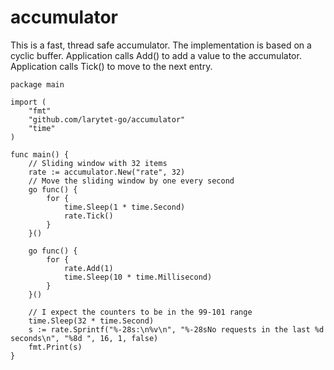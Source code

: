 # accumulator

This is a fast, thread safe accumulator. The implementation is based on a cyclic buffer. 
Application calls Add() to add a value to the accumulator. Application calls Tick() to move to the next entry.

	package main

	import (
		"fmt"
		"github.com/larytet-go/accumulator"
		"time"
	)

	func main() {
		// Sliding window with 32 items
		rate := accumulator.New("rate", 32)
		// Move the sliding window by one every second
		go func() {
			for {
				time.Sleep(1 * time.Second)
				rate.Tick()
			}
		}()

		go func() {
			for {
				rate.Add(1)
				time.Sleep(10 * time.Millisecond)
			}
		}()

		// I expect the counters to be in the 99-101 range
		time.Sleep(32 * time.Second)
		s := rate.Sprintf("%-28s:\n%v\n", "%-28sNo requests in the last %d seconds\n", "%8d ", 16, 1, false)
		fmt.Print(s)
	}
